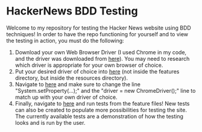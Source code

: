 # HackerNews BDD Testing

Welcome to my repository for testing the Hacker News website using BDD techniques! In order to have the repo functioning for yourself and to view the testing in action, you must do the following:

1. Download your own Web Browser Driver (I used Chrome in my code, and the driver was downloaded from <a href="https://chromedriver.chromium.org/downloads">here</a>). You may need to research which driver is appropriate for your own browser of choice.
2. Put your desired driver of choice into <a href="src/test/resources">here</a> (not inside the features directory, but inside the resources directory).
3. Navigate to <a href="src/test/java/com/sparta/wt/hackernews_tests/stepdefs/HNBeforeAfterHooks.java">here</a> and make sure to change the line "System.setProperty(...);" and the "driver = new ChromeDriver();" line to match up with your own driver of choice.
4. Finally, navigate to <a href="src/test/resources/features">here</a> and run tests from the feature files! New tests can also be created to populate more possibilities for testing the site. The currently available tests are a demonstration of how the testing looks and is run by the user.

